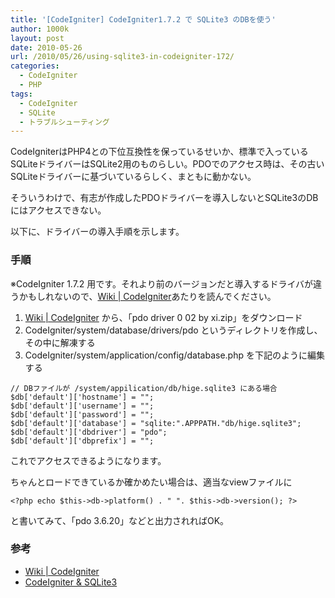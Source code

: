 ```yaml
---
title: '[CodeIgniter] CodeIgniter1.7.2 で SQLite3 のDBを使う'
author: 1000k
layout: post
date: 2010-05-26
url: /2010/05/26/using-sqlite3-in-codeigniter-172/
categories:
  - CodeIgniter
  - PHP
tags:
  - CodeIgniter
  - SQLite
  - トラブルシューティング
---
```

CodeIgniterはPHP4との下位互換性を保っているせいか、標準で入っているSQLiteドライバーはSQLite2用のものらしい。PDOでのアクセス時は、その古いSQLiteドライバーに基づいているらしく、まともに動かない。

そういうわけで、有志が作成したPDOドライバーを導入しないとSQLite3のDBにはアクセスできない。

以下に、ドライバーの導入手順を示します。

### 手順

※CodeIgniter 1.7.2 用です。それより前のバージョンだと導入するドライバが違うかもしれないので、<a href="http://codeigniter.com/wiki/PDO_SQLite3/" onclick="_gaq.push(['_trackEvent', 'outbound-article', 'http://codeigniter.com/wiki/PDO_SQLite3/', 'Wiki | CodeIgniter']);" title="Wiki | CodeIgniter">Wiki | CodeIgniter</a>あたりを読んでください。

  1. <a href="http://codeigniter.com/wiki/PDO_SQLite3/" onclick="_gaq.push(['_trackEvent', 'outbound-article', 'http://codeigniter.com/wiki/PDO_SQLite3/', 'Wiki | CodeIgniter']);" title="Wiki | CodeIgniter">Wiki | CodeIgniter</a> から、「pdo driver 0 02 by xi.zip」をダウンロード
  2. CodeIgniter/system/database/drivers/pdo というディレクトリを作成し、その中に解凍する
  3. CodeIgniter/system/application/config/database.php を下記のように編集する

```
// DBファイルが /system/appilication/db/hige.sqlite3 にある場合
$db['default']['hostname'] = "";
$db['default']['username'] = "";
$db['default']['password'] = "";
$db['default']['database'] = "sqlite:".APPPATH."db/hige.sqlite3";
$db['default']['dbdriver'] = "pdo";
$db['default']['dbprefix'] = "";
```


これでアクセスできるようになります。

ちゃんとロードできているか確かめたい場合は、適当なviewファイルに

```
<?php echo $this->db->platform() . " ". $this->db->version(); ?>
```


と書いてみて、「pdo 3.6.20」などと出力されればOK。

### 参考

  * <a href="http://codeigniter.com/wiki/PDO_SQLite3/" onclick="_gaq.push(['_trackEvent', 'outbound-article', 'http://codeigniter.com/wiki/PDO_SQLite3/', 'Wiki | CodeIgniter']);" title="Wiki | CodeIgniter">Wiki | CodeIgniter</a>
  * <a href="http://blog.trevorbramble.com/past/2009/9/20/codeigniter_sqlite3/" onclick="_gaq.push(['_trackEvent', 'outbound-article', 'http://blog.trevorbramble.com/past/2009/9/20/codeigniter_sqlite3/', 'CodeIgniter & SQLite3']);" title="CodeIgniter & SQLite3">CodeIgniter & SQLite3</a>